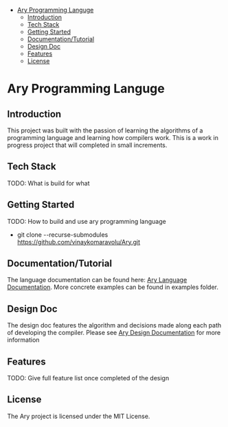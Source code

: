 - [Ary Programming Languge](#ary-programming-languge)
  - [Introduction](#introduction)
  - [Tech Stack](#tech-stack)
  - [Getting Started](#getting-started)
  - [Documentation/Tutorial](#documentationtutorial)
  - [Design Doc](#design-doc)
  - [Features](#features)
  - [License](#license)

# Ary Programming Languge

## Introduction

This project was built with the passion of learning the algorithms of a programming language and learning how compilers work. This is a work in progress project that will completed in small increments.

## Tech Stack

TODO: What is build for what

## Getting Started

TODO: How to build and use ary programming language 

* git clone --recurse-submodules https://github.com/vinaykomaravolu/Ary.git

## Documentation/Tutorial

The language documentation can be found here: [Ary Language Documentation](docs/ary-doc.md). More concrete examples can be found in examples folder.

## Design Doc

The design doc features the algorithm and decisions made along each path of developing the compiler. Please see [Ary Design Documentation](docs/ary-design-doc.md) for more information

## Features

TODO: Give full feature list once completed of the design

## License

The Ary project is licensed under the MIT License.